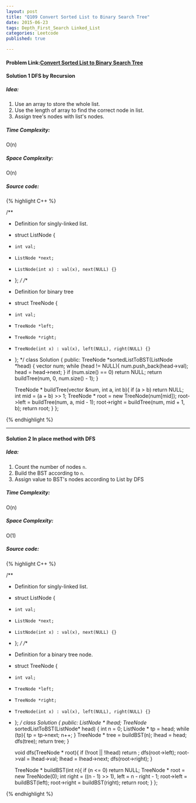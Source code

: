 ```yaml
---
layout: post
title: "Q109 Convert Sorted List to Binary Search Tree"
date: 2015-06-23
tags: Depth_First_Search Linked_List
categories: Leetcode
published: true

---
```

#### Problem Link:[Convert Sorted List to Binary Search Tree](https://leetcode.com/problems/convert-sorted-list-to-binary-search-tree/) 

#### Solution 1 DFS by Recursion

##### Idea:

1. Use an array to store the whole list.    
2. Use the length of array to find the correct node in list.
3. Assign tree's nodes with list's nodes.


##### Time Complexity:
O(n)

##### Space Complexity:
O(n)

##### Source code:
{% highlight C++ %}

/**
 * Definition for singly-linked list.
 * struct ListNode {
 *     int val;
 *     ListNode *next;
 *     ListNode(int x) : val(x), next(NULL) {}
 * };
 */
/**
 * Definition for binary tree
 * struct TreeNode {
 *     int val;
 *     TreeNode *left;
 *     TreeNode *right;
 *     TreeNode(int x) : val(x), left(NULL), right(NULL) {}
 * };
 */
class Solution {
public:
    TreeNode *sortedListToBST(ListNode *head) {
        vector<int> num;
        while (head != NULL){
            num.push_back(head->val);
            head = head->next;
        }
        if (num.size() == 0)
            return NULL;
        return buildTree(num, 0, num.size() - 1);
    }
    
    TreeNode * buildTree(vector<int> &num, int a, int b){
        if (a > b)
            return NULL;
        int mid = (a + b) >> 1;
        TreeNode * root = new TreeNode(num[mid]);
        root->left = buildTree(num, a, mid - 1);
        root->right = buildTree(num, mid + 1, b);
        return root;
    }
};

{% endhighlight %}

---


#### Solution 2 In place method with DFS

##### Idea:

1. Count the number of nodes `n`.    
2. Build the BST according to `n`.    
3. Assign value to BST's nodes according to List by DFS     


##### Time Complexity:
O(n)

##### Space Complexity:
O(1)

##### Source code:
{% highlight C++ %}

/**
 * Definition for singly-linked list.
 * struct ListNode {
 *     int val;
 *     ListNode *next;
 *     ListNode(int x) : val(x), next(NULL) {}
 * };
 */
/**
 * Definition for a binary tree node.
 * struct TreeNode {
 *     int val;
 *     TreeNode *left;
 *     TreeNode *right;
 *     TreeNode(int x) : val(x), left(NULL), right(NULL) {}
 * };
 */
class Solution {
public:
    ListNode * lhead;
    TreeNode* sortedListToBST(ListNode* head) {
        int n = 0;
        ListNode * tp = head;
        while (tp){
            tp = tp->next;
            n++;
        }
        TreeNode * tree = buildBST(n);
        lhead = head;
        dfs(tree);
        return tree;
    }
    
    void dfs(TreeNode * root){
        if (!root || !lhead) return ;
        dfs(root->left);
        root->val = lhead->val;
        lhead = lhead->next;
        dfs(root->right);
    }
    
    TreeNode * buildBST(int n){
        if (n <= 0) return NULL;
        TreeNode * root = new TreeNode(0);
        int right = ((n - 1) >> 1), left = n - right - 1;
        root->left = buildBST(left);
        root->right = buildBST(right);
        return root;
    }
};

{% endhighlight %}

